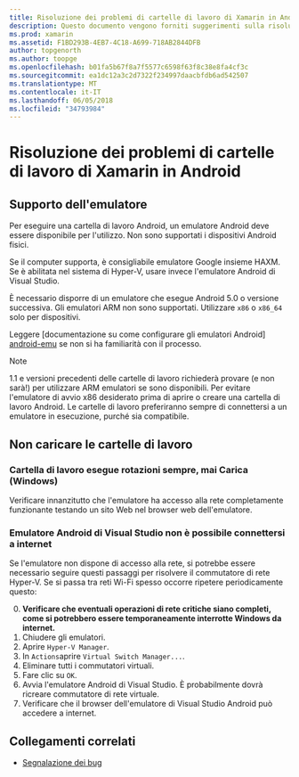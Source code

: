 ```yaml
---
title: Risoluzione dei problemi di cartelle di lavoro di Xamarin in Android
description: Questo documento vengono forniti suggerimenti sulla risoluzione dei problemi per l'utilizzo di cartelle di lavoro di Xamarin in Android. Viene descritto il supporto dell'emulatore, le cartelle di lavoro non viene caricata e altri argomenti.
ms.prod: xamarin
ms.assetid: F1BD293B-4EB7-4C18-A699-718AB2844DFB
author: topgenorth
ms.author: toopge
ms.openlocfilehash: b01fa5b67f8a7f5577c6598f63f8c38e8fa4cf3c
ms.sourcegitcommit: ea1dc12a3c2d7322f234997daacbfdb6ad542507
ms.translationtype: MT
ms.contentlocale: it-IT
ms.lasthandoff: 06/05/2018
ms.locfileid: "34793984"
---
```

# <a name="troubleshooting-xamarin-workbooks-on-android"></a>Risoluzione dei problemi di cartelle di lavoro di Xamarin in Android

## <a name="emulator-support"></a>Supporto dell'emulatore

Per eseguire una cartella di lavoro Android, un emulatore Android deve essere disponibile per l'utilizzo. Non sono supportati i dispositivi Android fisici.

Se il computer supporta, è consigliabile emulatore Google insieme HAXM.
Se è abilitata nel sistema di Hyper-V, usare invece l'emulatore Android di Visual Studio.

È necessario disporre di un emulatore che esegue Android 5.0 o versione successiva. Gli emulatori ARM non sono supportati. Utilizzare `x86` o `x86_64` solo per dispositivi.

Leggere [documentazione su come configurare gli emulatori Android] [ android-emu] se non si ha familiarità con il processo.

> [!NOTE]
> 1.1 e versioni precedenti delle cartelle di lavoro richiederà provare (e non sarà!) per utilizzare ARM emulatori se sono disponibili. Per evitare l'emulatore di avvio x86 desiderato prima di aprire o creare una cartella di lavoro Android. Le cartelle di lavoro preferiranno sempre di connettersi a un emulatore in esecuzione, purché sia compatibile.

## <a name="workbooks-wont-load"></a>Non caricare le cartelle di lavoro

### <a name="workbook-window-spins-forever-never-loads-windows"></a>Cartella di lavoro esegue rotazioni sempre, mai Carica (Windows)

Verificare innanzitutto che l'emulatore ha accesso alla rete completamente funzionante testando un sito Web nel browser web dell'emulatore.

### <a name="visual-studio-android-emulator-cannot-connect-to-the-internet"></a>Emulatore Android di Visual Studio non è possibile connettersi a internet

Se l'emulatore non dispone di accesso alla rete, si potrebbe essere necessario seguire questi passaggi per risolvere il commutatore di rete Hyper-V. Se si passa tra reti Wi-Fi spesso occorre ripetere periodicamente questo:

0. **Verificare che eventuali operazioni di rete critiche siano completi, come si potrebbero essere temporaneamente interrotte Windows da internet.**
1. Chiudere gli emulatori.
2. Aprire `Hyper-V Manager`.
3. In `Actions`aprire `Virtual Switch Manager...`.
4. Eliminare tutti i commutatori virtuali.
5. Fare clic su `OK`.
6. Avvia l'emulatore Android di Visual Studio. È probabilmente dovrà ricreare commutatore di rete virtuale.
7. Verificare che il browser dell'emulatore di Visual Studio Android può accedere a internet.

[android-emu]: https://developer.xamarin.com/guides/android/deployment,_testing,_and_metrics/debug-on-emulator/


## <a name="related-links"></a>Collegamenti correlati

- [Segnalazione dei bug](~/tools/workbooks/install.md#reporting-bugs)
